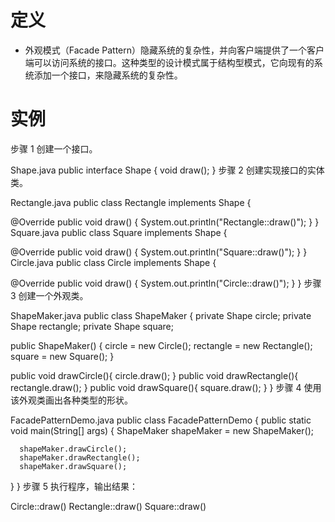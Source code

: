 # 定义
- 外观模式（Facade Pattern）隐藏系统的复杂性，并向客户端提供了一个客户端可以访问系统的接口。这种类型的设计模式属于结构型模式，它向现有的系统添加一个接口，来隐藏系统的复杂性。
# 实例
步骤 1
创建一个接口。

Shape.java
public interface Shape {
   void draw();
}
步骤 2
创建实现接口的实体类。

Rectangle.java
public class Rectangle implements Shape {
 
   @Override
   public void draw() {
      System.out.println("Rectangle::draw()");
   }
}
Square.java
public class Square implements Shape {
 
   @Override
   public void draw() {
      System.out.println("Square::draw()");
   }
}
Circle.java
public class Circle implements Shape {
 
   @Override
   public void draw() {
      System.out.println("Circle::draw()");
   }
}
步骤 3
创建一个外观类。

ShapeMaker.java
public class ShapeMaker {
   private Shape circle;
   private Shape rectangle;
   private Shape square;
 
   public ShapeMaker() {
      circle = new Circle();
      rectangle = new Rectangle();
      square = new Square();
   }
 
   public void drawCircle(){
      circle.draw();
   }
   public void drawRectangle(){
      rectangle.draw();
   }
   public void drawSquare(){
      square.draw();
   }
}
步骤 4
使用该外观类画出各种类型的形状。

FacadePatternDemo.java
public class FacadePatternDemo {
   public static void main(String[] args) {
      ShapeMaker shapeMaker = new ShapeMaker();
 
      shapeMaker.drawCircle();
      shapeMaker.drawRectangle();
      shapeMaker.drawSquare();      
   }
}
步骤 5
执行程序，输出结果：

Circle::draw()
Rectangle::draw()
Square::draw()